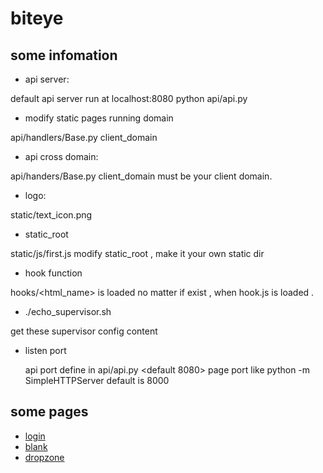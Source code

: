 # biteye

## some infomation

* api server:

default api server run at localhost:8080 
python api/api.py

* modify static pages running domain 

api/handlers/Base.py client_domain

* api cross domain:

api/handers/Base.py client_domain must be your client domain.

* logo:

static/text_icon.png

* static_root

static/js/first.js modify static_root , make it your own static dir

* hook function 

hooks/<html_name> is loaded no matter if exist , when hook.js is loaded .

* ./echo_supervisor.sh  

 get these supervisor config content 

* listen port

  api port define in api/api.py  <default 8080>
  page port like python -m SimpleHTTPServer default is 8000

## some pages

* [login](http://qixingyue.github.io/biteye/html/pages/login.html)
* [blank](http://qixingyue.github.io/biteye/html/pages/blank.html)
* [dropzone](http://qixingyue.github.io/biteye/html/pages/dropzone.html)
